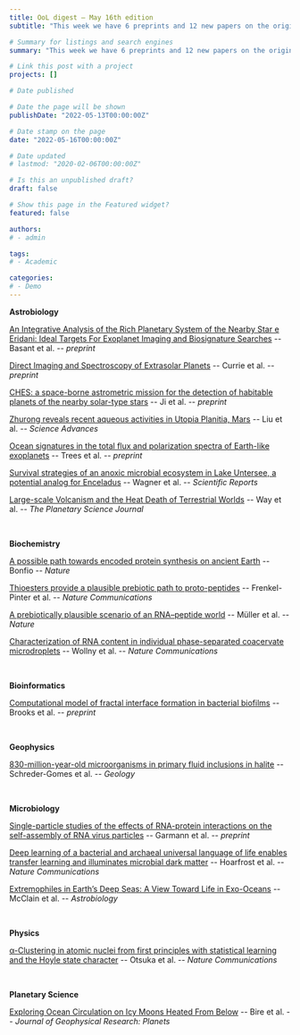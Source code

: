 ```yaml
---
title: OoL digest — May 16th edition
subtitle: "This week we have 6 preprints and 12 new papers on the origin of life. Enjoy!"

# Summary for listings and search engines
summary: "This week we have 6 preprints and 12 new papers on the origin of life. Enjoy!"

# Link this post with a project
projects: []

# Date published

# Date the page will be shown
publishDate: "2022-05-13T00:00:00Z"

# Date stamp on the page
date: "2022-05-16T00:00:00Z"

# Date updated
# lastmod: "2020-02-06T00:00:00Z"

# Is this an unpublished draft?
draft: false

# Show this page in the Featured widget?
featured: false

authors:
# - admin

tags:
# - Academic

categories:
# - Demo
---
```


**Astrobiology**

[An Integrative Analysis of the Rich Planetary System of the Nearby Star e Eridani: Ideal Targets For Exoplanet Imaging and Biosignature Searches](http://arxiv.org/abs/2205.06250) -- Basant et al. -- *preprint*

[Direct Imaging and Spectroscopy of Extrasolar Planets](http://arxiv.org/abs/2205.05696) -- Currie et al. -- *preprint*

[CHES: a space-borne astrometric mission for the detection of habitable planets of the nearby solar-type stars](http://arxiv.org/abs/2205.05645) -- Ji et al. -- *preprint*

[Zhurong reveals recent aqueous activities in Utopia Planitia, Mars](https://doi.org/10.1126/sciadv.abn8555) -- Liu et al. -- *Science Advances*

[Ocean signatures in the total flux and polarization spectra of Earth-like exoplanets](http://arxiv.org/abs/2205.05669) -- Trees et al. -- *preprint*

[Survival strategies of an anoxic microbial ecosystem in Lake Untersee, a potential analog for Enceladus](https://doi.org/10.1038/s41598-022-10876-8) -- Wagner et al. -- *Scientific Reports*

[Large-scale Volcanism and the Heat Death of Terrestrial Worlds](https://doi.org/10.3847/PSJ/ac6033) -- Way et al. -- *The Planetary Science Journal*

<br>

**Biochemistry**

[A possible path towards encoded protein synthesis on ancient Earth](https://doi.org/10.1038/d41586-022-01256-3) -- Bonfio -- *Nature*

[Thioesters provide a plausible prebiotic path to proto-peptides](https://doi.org/10.1038/s41467-022-30191-0) -- Frenkel-Pinter et al. -- *Nature Communications*

[A prebiotically plausible scenario of an RNA–peptide world](https://doi.org/10.1038/s41586-022-04676-3) -- Müller et al. -- *Nature*

[Characterization of RNA content in individual phase-separated coacervate microdroplets](https://doi.org/10.1038/s41467-022-30158-1) -- Wollny et al. -- *Nature Communications*

<br>

**Bioinformatics**

[Computational model of fractal interface formation in bacterial biofilms](https://www.biorxiv.org/content/10.1101/2022.05.10.491419v1) -- Brooks et al. -- *preprint*

<br>

**Geophysics**

[830-million-year-old microorganisms in primary fluid inclusions in halite](https://doi.org/10.1130/G49957.1) -- Schreder-Gomes et al. -- *Geology*

<br>

**Microbiology**

[Single-particle studies of the effects of RNA-protein interactions on the self-assembly of RNA virus particles](https://www.biorxiv.org/content/10.1101/2022.05.09.488235v1) -- Garmann et al. -- *preprint*

[Deep learning of a bacterial and archaeal universal language of life enables transfer learning and illuminates microbial dark matter](https://doi.org/10.1038/s41467-022-30070-8) -- Hoarfrost et al. -- *Nature Communications*

[Extremophiles in Earth’s Deep Seas: A View Toward Life in Exo-Oceans](https://doi.org/10.1089/ast.2021.0120) -- McClain et al. -- *Astrobiology*

<br>

**Physics**

[α-Clustering in atomic nuclei from first principles with statistical learning and the Hoyle state character](https://doi.org/10.1038/s41467-022-29582-0) -- Otsuka et al. -- *Nature Communications*

<br>

**Planetary Science**

[Exploring Ocean Circulation on Icy Moons Heated From Below](https://doi.org/10.1029/2021JE007025) -- Bire et al. -- *Journal of Geophysical Research: Planets*

<br>